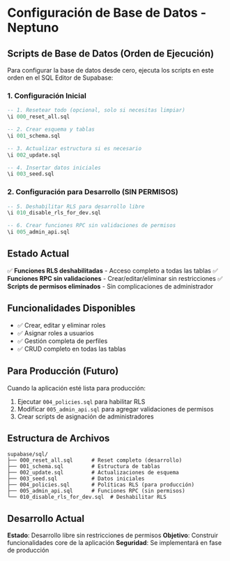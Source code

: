 # Configuración de Base de Datos - Neptuno

## Scripts de Base de Datos (Orden de Ejecución)

Para configurar la base de datos desde cero, ejecuta los scripts en este orden en el SQL Editor de Supabase:

### 1. Configuración Inicial
```sql
-- 1. Resetear todo (opcional, solo si necesitas limpiar)
\i 000_reset_all.sql

-- 2. Crear esquema y tablas
\i 001_schema.sql

-- 3. Actualizar estructura si es necesario
\i 002_update.sql

-- 4. Insertar datos iniciales
\i 003_seed.sql
```

### 2. Configuración para Desarrollo (SIN PERMISOS)
```sql
-- 5. Deshabilitar RLS para desarrollo libre
\i 010_disable_rls_for_dev.sql

-- 6. Crear funciones RPC sin validaciones de permisos
\i 005_admin_api.sql
```

## Estado Actual

✅ **Funciones RLS deshabilitadas** - Acceso completo a todas las tablas
✅ **Funciones RPC sin validaciones** - Crear/editar/eliminar sin restricciones
✅ **Scripts de permisos eliminados** - Sin complicaciones de administrador

## Funcionalidades Disponibles

- ✅ Crear, editar y eliminar roles
- ✅ Asignar roles a usuarios
- ✅ Gestión completa de perfiles
- ✅ CRUD completo en todas las tablas

## Para Producción (Futuro)

Cuando la aplicación esté lista para producción:

1. Ejecutar `004_policies.sql` para habilitar RLS
2. Modificar `005_admin_api.sql` para agregar validaciones de permisos
3. Crear scripts de asignación de administradores

## Estructura de Archivos

```
supabase/sql/
├── 000_reset_all.sql      # Reset completo (desarrollo)
├── 001_schema.sql         # Estructura de tablas
├── 002_update.sql         # Actualizaciones de esquema
├── 003_seed.sql           # Datos iniciales
├── 004_policies.sql       # Políticas RLS (para producción)
├── 005_admin_api.sql      # Funciones RPC (sin permisos)
└── 010_disable_rls_for_dev.sql  # Deshabilitar RLS
```

## Desarrollo Actual

**Estado**: Desarrollo libre sin restricciones de permisos
**Objetivo**: Construir funcionalidades core de la aplicación
**Seguridad**: Se implementará en fase de producción